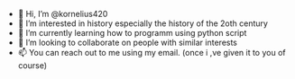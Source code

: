 - 👋 Hi, I’m @kornelius420
- 👀 I’m interested in history especially the history of the 2oth century
- 🌱 I’m currently learning how to programm using python script
- 💞️ I’m looking to collaborate on people with similar interests
- 📫 You can reach out to me using  my email. (once i ,ve given it to you of course)

<!---
kornelius420/kornelius420 is a ✨ special ✨ repository because its `README.md` (this file) appears on your GitHub profile.
You can click the Preview link to take a look at your changes.
--->
